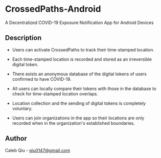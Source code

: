 # CrossedPaths-Android
A Decentralized COVID-19 Exposure Notification App for Android Devices
## Description
- Users can activate CrossedPaths to track their time-stamped location.     

- Each time-stamped location is recorded and stored as an irreversible digital token.   

- There exists an anonymous database of the digital tokens of users confirmed to have COVID-19.   

- All users can locally compare their tokens with those in the database to check for time-stamped location overlaps.   

- Location collection and the sending of digital tokens is completely voluntary.   

- Users can join organizations in the app so their locations are only recorded when in the organization's established boundaries.   
## Author
Caleb Qiu -
qiu0147@gmail.com
